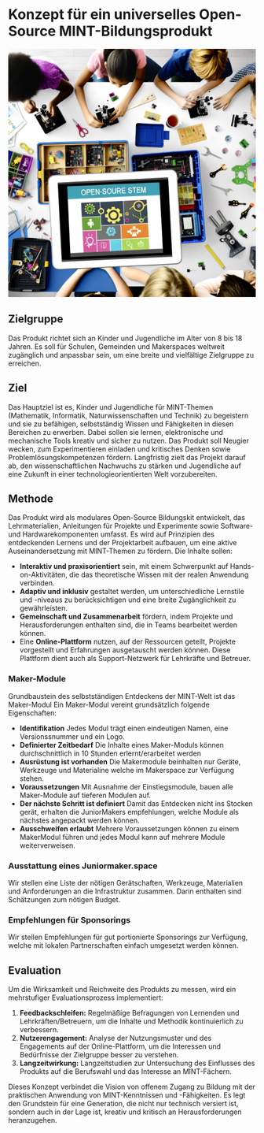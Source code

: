 # Konzept für ein universelles Open-Source MINT-Bildungsprodukt
![Anschauungsbild](../Conception/Themenbild%20JuniorMakers.webp)
## Zielgruppe
Das Produkt richtet sich an Kinder und Jugendliche im Alter von 8 bis 18 Jahren. Es soll für Schulen, Gemeinden und Makerspaces weltweit zugänglich und anpassbar sein, um eine breite und vielfältige Zielgruppe zu erreichen.

## Ziel
Das Hauptziel ist es, Kinder und Jugendliche für MINT-Themen (Mathematik, Informatik, Naturwissenschaften und Technik) zu begeistern und sie zu befähigen, selbstständig Wissen und Fähigkeiten in diesen Bereichen zu erwerben. Dabei sollen sie lernen, elektronische und mechanische Tools kreativ und sicher zu nutzen. Das Produkt soll Neugier wecken, zum Experimentieren einladen und kritisches Denken sowie Problemlösungskompetenzen fördern. Langfristig zielt das Projekt darauf ab, den wissenschaftlichen Nachwuchs zu stärken und Jugendliche auf eine Zukunft in einer technologieorientierten Welt vorzubereiten.

## Methode
Das Produkt wird als modulares Open-Source Bildungskit entwickelt, das Lehrmaterialien, Anleitungen für Projekte und Experimente sowie Software- und Hardwarekomponenten umfasst. Es wird auf Prinzipien des entdeckenden Lernens und der Projektarbeit aufbauen, um eine aktive Auseinandersetzung mit MINT-Themen zu fördern. Die Inhalte sollen:

- **Interaktiv und praxisorientiert** sein, mit einem Schwerpunkt auf Hands-on-Aktivitäten, die das theoretische Wissen mit der realen Anwendung verbinden.
- **Adaptiv und inklusiv** gestaltet werden, um unterschiedliche Lernstile und -niveaus zu berücksichtigen und eine breite Zugänglichkeit zu gewährleisten.
- **Gemeinschaft und Zusammenarbeit** fördern, indem Projekte und Herausforderungen enthalten sind, die in Teams bearbeitet werden können.
- Eine **Online-Plattform** nutzen, auf der Ressourcen geteilt, Projekte vorgestellt und Erfahrungen ausgetauscht werden können. Diese Plattform dient auch als Support-Netzwerk für Lehrkräfte und Betreuer.

### Maker-Module
Grundbaustein des selbstständigen Entdeckens der MINT-Welt ist das Maker-Modul
Ein Maker-Modul vereint grundsätzlich folgende Eigenschaften: 

- **Identifikation** Jedes Modul trägt einen eindeutigen Namen, eine Versionssnummer und ein Logo.
- **Definierter Zeitbedarf** Die Inhalte eines Maker-Moduls können durchschnittlich in 10 Stunden erlernt/erarbeitet werden
- **Ausrüstung ist vorhanden** Die Makermodule beinhalten nur Geräte, Werkzeuge und Materialine welche im Makerspace zur Verfügung stehen. 
- **Voraussetzungen** Mit Ausnahme der Einstiegsmodule, bauen alle Maker-Module auf tieferen Modulen auf.
- **Der nächste Schritt ist definiert** Damit das Entdecken nicht ins Stocken gerät, erhalten die JuniorMakers empfehlungen, welche Module als nächstes angepackt werden können.
- **Ausschweifen erlaubt** Mehrere Voraussetzungen können zu einem MakerModul führen und jedes Modul kann auf mehrere Module weiterverweisen.

### Ausstattung eines Juniormaker.space
Wir stellen eine Liste der nötigen Gerätschaften, Werkzeuge, Materialien und Anforderungen an die Infrastruktur zusammen. Darin enthalten sind Schätzungen zum nötigen Budget.

### Empfehlungen für Sponsorings
Wir stellen Empfehlungen für gut portionierte Sponsorings zur Verfügung, welche mit lokalen Partnerschaften einfach umgesetzt werden können.

## Evaluation
Um die Wirksamkeit und Reichweite des Produkts zu messen, wird ein mehrstufiger Evaluationsprozess implementiert:

1. **Feedbackschleifen:** Regelmäßige Befragungen von Lernenden und Lehrkräften/Betreuern, um die Inhalte und Methodik kontinuierlich zu verbessern.
3. **Nutzerengagement:** Analyse der Nutzungsmuster und des Engagements auf der Online-Plattform, um die Interessen und Bedürfnisse der Zielgruppe besser zu verstehen.
4. **Langzeitwirkung:** Langzeitstudien zur Untersuchung des Einflusses des Produkts auf die Berufswahl und das Interesse an MINT-Fächern.

Dieses Konzept verbindet die Vision von offenem Zugang zu Bildung mit der praktischen Anwendung von MINT-Kenntnissen und -Fähigkeiten. Es legt den Grundstein für eine Generation, die nicht nur technisch versiert ist, sondern auch in der Lage ist, kreativ und kritisch an Herausforderungen heranzugehen.
